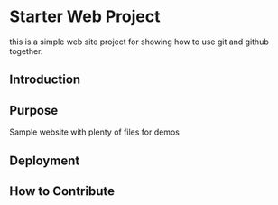 # Starter Web Project

this is a simple web site project for showing how to use git and github together.

## Introduction

## Purpose

Sample website with plenty of files for demos

## Deployment

## How to Contribute